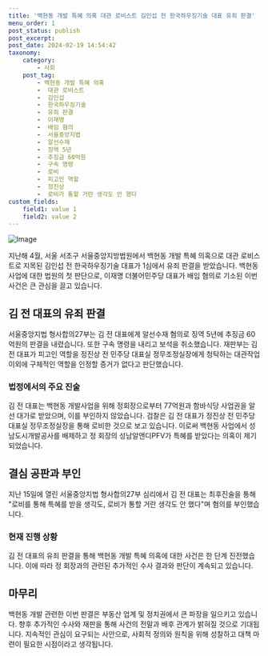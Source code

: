 ```yaml
---
title: '백현동 개발 특혜 의혹 대관 로비스트 김인섭 전 한국하우징기술 대표 유죄 판결'
menu_order: 1
post_status: publish
post_excerpt: 
post_date: 2024-02-19 14:54:42
taxonomy:
    category:
        - 사회
    post_tag:
        - 백현동 개발 특혜 의혹
        -  대관 로비스트
        -  김인섭
        -  한국하우징기술
        -  유죄 판결
        -  이재명
        -  배임 혐의
        -  서울중앙지법
        -  알선수재
        -  징역 5년
        -  추징금 60억원
        -  구속 명령
        -  로비
        -  피고인 역할
        -  정진상
        -  로비가 통할 거란 생각도 안 했다
custom_fields:
    field1: value 1
    field2: value 2
---
```


![Image](https://imgnews.pstatic.net/image/025/2024/02/13/0003341044_001_20240213154801094.jpg?type=w647)

지난해 4월, 서울 서초구 서울중앙지방법원에서 백현동 개발 특혜 의혹으로 대관 로비스트로 지목된 김인섭 전 한국하우징기술 대표가 1심에서 유죄 판결을 받았습니다. 백현동 사업에 대한 법원의 첫 판단으로, 이재명 더불어민주당 대표가 배임 혐의로 기소된 이번 사건은 큰 관심을 끌고 있습니다.
## 김 전 대표의 유죄 판결
서울중앙지법 형사합의27부는 김 전 대표에게 알선수재 혐의로 징역 5년에 추징금 60억원의 판결을 내렸습니다. 또한 구속 명령을 내리고 보석을 취소했습니다. 재판부는 김 전 대표가 피고인 역할을 정진상 전 민주당 대표실 정무조정실장에게 청탁하는 대관작업 이외에 구체적인 역할을 인정할 증거가 없다고 판단했습니다.
### 법정에서의 주요 진술
김 전 대표는 백현동 개발사업을 위해 정회장으로부터 77억원과 함바식당 사업권을 알선 대가로 받았으며, 이를 부인하지 않았습니다. 검찰은 김 전 대표가 정진상 전 민주당 대표실 정무조정실장을 통해 로비한 것으로 보고 있습니다. 이로써 백현동 사업에서 성남도시개발공사를 배제하고 정 회장의 성남알앤디PFV가 특혜를 받았다는 의혹이 제기되었습니다.
## 결심 공판과 부인
지난 15일에 열린 서울중앙지법 형사합의27부 심리에서 김 전 대표는 최후진술을 통해 "로비를 통해 특혜를 받을 생각도, 로비가 통할 거란 생각도 안 했다"며 혐의를 부인했습니다.
### 현재 진행 상황
김 전 대표의 유죄 판결을 통해 백현동 개발 특혜 의혹에 대한 사건은 한 단계 진전했습니다. 이에 따라 정 회장과의 관련된 추가적인 수사 결과와 판단이 계속되고 있습니다.
## 마무리
백현동 개발 관련한 이번 판결은 부동산 업계 및 정치권에서 큰 파장을 일으키고 있습니다. 향후 추가적인 수사와 재판을 통해 사건의 전말과 배후 관계가 밝혀질 것으로 기대됩니다. 지속적인 관심이 요구되는 사안으로, 사회적 정의와 원칙을 위해 성찰하고 대책 마련이 필요한 시점이라고 생각됩니다.
